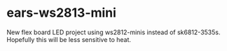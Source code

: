 # ears-ws2813-mini
New flex board LED project using ws2812-minis instead of sk6812-3535s. Hopefully this will be less sensitive to heat.
